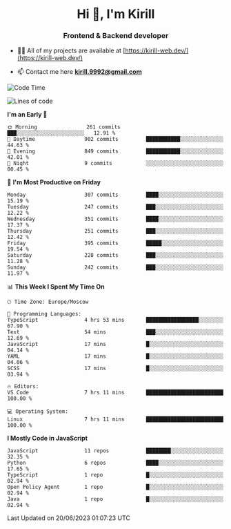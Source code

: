 <h1 align="center">Hi 👋, I'm Kirill</h1>
<h3 align="center">Frontend & Backend developer</h3>

- 👨‍💻 All of my projects are available at [https://kirill-web.dev/](https://kirill-web.dev/)

- 📫 Contact me here **kirill.9992@gmail.com**











<!--START_SECTION:waka-->
![Code Time](http://img.shields.io/badge/Code%20Time-1%2C364%20hrs%2048%20mins-blue)

![Lines of code](https://img.shields.io/badge/From%20Hello%20World%20I%27ve%20Written-2.8%20million%20lines%20of%20code-blue)

**I'm an Early 🐤** 

```text
🌞 Morning                261 commits         ███░░░░░░░░░░░░░░░░░░░░░░   12.91 % 
🌆 Daytime                902 commits         ███████████░░░░░░░░░░░░░░   44.63 % 
🌃 Evening                849 commits         ███████████░░░░░░░░░░░░░░   42.01 % 
🌙 Night                  9 commits           ░░░░░░░░░░░░░░░░░░░░░░░░░   00.45 % 
```
📅 **I'm Most Productive on Friday** 

```text
Monday                   307 commits         ████░░░░░░░░░░░░░░░░░░░░░   15.19 % 
Tuesday                  247 commits         ███░░░░░░░░░░░░░░░░░░░░░░   12.22 % 
Wednesday                351 commits         ████░░░░░░░░░░░░░░░░░░░░░   17.37 % 
Thursday                 251 commits         ███░░░░░░░░░░░░░░░░░░░░░░   12.42 % 
Friday                   395 commits         █████░░░░░░░░░░░░░░░░░░░░   19.54 % 
Saturday                 228 commits         ███░░░░░░░░░░░░░░░░░░░░░░   11.28 % 
Sunday                   242 commits         ███░░░░░░░░░░░░░░░░░░░░░░   11.97 % 
```


📊 **This Week I Spent My Time On** 

```text
🕑︎ Time Zone: Europe/Moscow

💬 Programming Languages: 
TypeScript               4 hrs 53 mins       █████████████████░░░░░░░░   67.90 % 
Text                     54 mins             ███░░░░░░░░░░░░░░░░░░░░░░   12.69 % 
JavaScript               17 mins             █░░░░░░░░░░░░░░░░░░░░░░░░   04.14 % 
YAML                     17 mins             █░░░░░░░░░░░░░░░░░░░░░░░░   04.06 % 
SCSS                     17 mins             █░░░░░░░░░░░░░░░░░░░░░░░░   03.94 % 

🔥 Editors: 
VS Code                  7 hrs 11 mins       █████████████████████████   100.00 % 

💻 Operating System: 
Linux                    7 hrs 11 mins       █████████████████████████   100.00 % 
```

**I Mostly Code in JavaScript** 

```text
JavaScript               11 repos            ████████░░░░░░░░░░░░░░░░░   32.35 % 
Python                   6 repos             ████░░░░░░░░░░░░░░░░░░░░░   17.65 % 
TypeScript               1 repo              █░░░░░░░░░░░░░░░░░░░░░░░░   02.94 % 
Open Policy Agent        1 repo              █░░░░░░░░░░░░░░░░░░░░░░░░   02.94 % 
Java                     1 repo              █░░░░░░░░░░░░░░░░░░░░░░░░   02.94 % 
```




 Last Updated on 20/06/2023 01:07:23 UTC
<!--END_SECTION:waka-->
